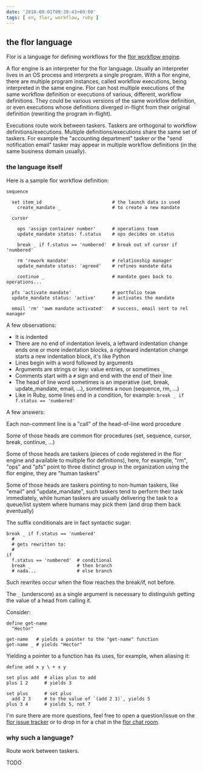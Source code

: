 ```yaml
---
date: '2018-09-01T09:38:43+09:00'
tags: [ en, flor, workflow, ruby ]
---
```


## the flor language

Flor is a language for defining workflows for the [flor workflow engine](https://github.com/floraison/flor).

A flor engine is an interpreter for the flor language. Usually an interpreter lives in an OS process and interprets a single program. With a flor engine, there are multiple program instances, called workflow executions, being interpreted in the same engine. Flor can host multiple executions of the same workflow definition or executions of various, different, workflow definitions. They could be various versions of the same workflow definition, or even executions whose definitions diverged in-flight from their original definition (rewriting the program in-flight).

Executions route work between taskers. Taskers are orthogonal to workflow definitions/executions. Multiple definitions/executions share the same set of taskers. For example the "accounting department" tasker or the "send notification email" tasker may appear in multiple workflow definitions (in the same business domain usually).


### the language itself

Here is a sample flor workflow definition:

<pre><code class="python">sequence

  set item_id                          # the launch data is used
    create_mandate _                   # to create a new mandate

  cursor

    ops 'assign container number'      # operations team
    update_mandate status: f.status    # ops decides on status

    break _ if f.status == 'numbered'  # break out of cursor if 'numbered'

    rm 'rework mandate'                # relationship manager
    update_mandate status: 'agreed'    # refines mandate data

    continue _                         # mandate goes back to operations...

  pfs 'activate mandate'               # portfolio team
  update_mandate status: 'active'      # activates the mandate

  email 'rm' 'awm mandate activated'   # success, email sent to rel manager
</code></pre>

A few observations:

- It is indented
- There are no end of indentation levels, a leftward indentation change ends one or more indentation blocks, a rightward indentation change starts a new indentation block, it's like Python
- Lines begin with a word followed by arguments
- Arguments are strings or key: value entries, or sometimes `_`
- Comments start with a `#` sign and end with the end of their line
- The head of line word sometimes is an imperative (set, break, update_mandate, email, ...), sometimes a noun (sequence, rm, ...)
- Like in Ruby, some lines end in a condition, for example: `break _ if f.status == 'numbered'`

A few answers:

Each non-comment line is a "call" of the head-of-line word procedure

Some of those heads are common flor procedures (set, sequence, cursor, break, continue, ...)

Some of those heads are taskers (pieces of code registered in the flor engine and available to multiple flor definitions), here, for example, "rm", "ops" and "pfs" point to three distinct group in the organization using the flor engine, they are "human taskers"

Some of those heads are taskers pointing to non-human taskers, like "email" and "update_mandate", such taskers tend to perform their task immediately, while human taskers are usually delivering the task to a queue/list system where humans may pick them (and drop them back eventually)

The suffix conditionals are in fact syntactic sugar:

<pre><code class="python">break _ if f.status == 'numbered'
  #
  # gets rewritten to:
  #
if
  f.status == 'numbered'  # conditional
  break _                 # then branch
  # nada...               # else branch
</code></pre>

Such rewrites occur when the flow reaches the break/if, not before.

The `_` (underscore) as a single argument is necessary to distinguish getting the value of a head from calling it.

Consider:

<pre><code class="python">define get-name
  "Hector"

get-name   # yields a pointer to the "get-name" function
get-name _ # yields "Hector"
</code></pre>

Yielding a pointer to a function has its uses, for example, when aliasing it:

<pre><code class="python">define add x y \ + x y

set plus add  # alias plus to add
plus 1 2      # yields 3

set plus      # set plus
  add 2 3     # to the value of `(add 2 3)`, yields 5
plus 3 4      # yields 5, not 7
</code></pre>


I'm sure there are more questions, feel free to open a question/issue on the [flor issue tracker](https://github.com/floraison/flor/issues) or to drop in for a chat in the [flor chat room](https://gitter.im/floraison/flor).


### why such a language?

Route work between taskers.

TODO

